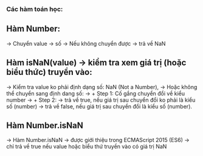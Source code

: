 ### Các hàm toán học:

## Hàm Number:
-> Chuyển value -> số
-> Nếu không chuyển được -> trả về NaN

##  Hàm isNaN(value) -> kiểm tra xem giá trị (hoặc biểu thức) truyền vào:
-> Kiểm tra value ko phải định dạng  số: NaN (Not a Number),
->  Hoặc không thể chuyển sang định dang số:
-> + Step 1: Cố gắng chuyển đổi về kiểu number
-> + Step 2: -> trả về true, nếu giá trị sau chuyển đổi ko phải là kiểu số (number)
-> trả về false, nếu giá trị sau chuyển đổi là kiểu số (number).




## Hàm Number.isNaN
-> Hàm Number.isNaN -> được giới thiệu trong ECMAScript 2015 (ES6)
-> chỉ trả về true nếu value hoặc biểu thứ truyền vào có giá trị NaN
